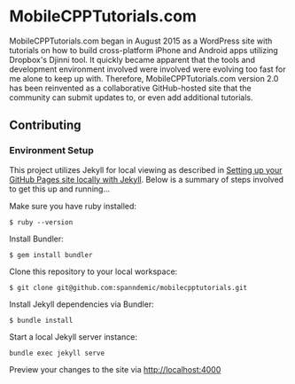 # MobileCPPTutorials.com

MobileCPPTutorials.com began in August 2015 as a WordPress site with tutorials on how to build cross-platform iPhone and Android apps utilizing Dropbox's Djinni tool. It quickly became apparent that the tools and development environment involved were involved were evolving too fast for me alone to keep up with. Therefore, MobileCPPTutorials.com version 2.0 has been reinvented as a collaborative GitHub-hosted site that the community can submit updates to, or even add additional tutorials.

## Contributing

### Environment Setup

This project utilizes Jekyll for local viewing as described in [Setting up your GitHub Pages site locally with Jekyll](https://help.github.com/articles/setting-up-your-github-pages-site-locally-with-jekyll/). Below is a summary of steps involved to get this up and running...

Make sure you have ruby installed:

`$ ruby --version`

Install Bundler:

`$ gem install bundler`

Clone this repository to your local workspace:

`$ git clone git@github.com:spanndemic/mobilecpptutorials.git`

Install Jekyll dependencies via Bundler:

`$ bundle install`

Start a local Jekyll server instance:

`bundle exec jekyll serve`

Preview your changes to the site via [http://localhost:4000](http://localhost:4000)
